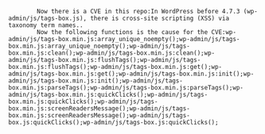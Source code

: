 
            Now there is a CVE in this repo:In WordPress before 4.7.3 (wp-admin/js/tags-box.js), there is cross-site scripting (XSS) via taxonomy term names..
            Now the following functions is the cause for the CVE:wp-admin/js/tags-box.min.js:array_unique_noempty();wp-admin/js/tags-box.min.js:array_unique_noempty();wp-admin/js/tags-box.min.js:clean();wp-admin/js/tags-box.min.js:clean();wp-admin/js/tags-box.min.js:flushTags();wp-admin/js/tags-box.min.js:flushTags();wp-admin/js/tags-box.min.js:get();wp-admin/js/tags-box.min.js:get();wp-admin/js/tags-box.min.js:init();wp-admin/js/tags-box.min.js:init();wp-admin/js/tags-box.min.js:parseTags();wp-admin/js/tags-box.min.js:parseTags();wp-admin/js/tags-box.min.js:quickClicks();wp-admin/js/tags-box.min.js:quickClicks();wp-admin/js/tags-box.min.js:screenReadersMessage();wp-admin/js/tags-box.min.js:screenReadersMessage();wp-admin/js/tags-box.js:quickClicks();wp-admin/js/tags-box.js:quickClicks();
            